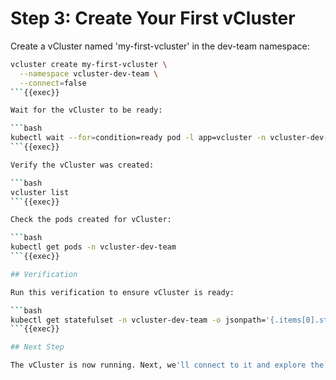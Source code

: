 # Step 3: Create Your First vCluster

Create a vCluster named 'my-first-vcluster' in the dev-team namespace:

```bash
vcluster create my-first-vcluster \
  --namespace vcluster-dev-team \
  --connect=false
```{{exec}}

Wait for the vCluster to be ready:

```bash
kubectl wait --for=condition=ready pod -l app=vcluster -n vcluster-dev-team --timeout=300s
```{{exec}}

Verify the vCluster was created:

```bash
vcluster list
```{{exec}}

Check the pods created for vCluster:

```bash
kubectl get pods -n vcluster-dev-team
```{{exec}}

## Verification

Run this verification to ensure vCluster is ready:

```bash
kubectl get statefulset -n vcluster-dev-team -o jsonpath='{.items[0].status.readyReplicas}' | grep -q 1 && echo "SUCCESS: vCluster is running" || echo "FAILED: vCluster not ready"
```{{exec}}

## Next Step

The vCluster is now running. Next, we'll connect to it and explore the isolated environment.